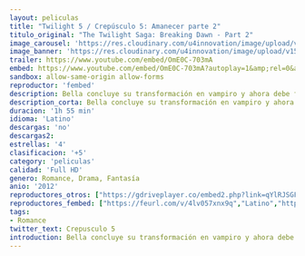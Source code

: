 ```yaml
---
layout: peliculas
title: "Twilight 5 / Crepúsculo 5: Amanecer parte 2"
titulo_original: "The Twilight Saga: Breaking Dawn - Part 2"
image_carousel: 'https://res.cloudinary.com/u4innovation/image/upload/v1565064910/crespusculo5-min_hsmvqu.jpg'
image_banner: 'https://res.cloudinary.com/u4innovation/image/upload/v1565064914/crepusculo-1-min_outol1.jpg'
trailer: https://www.youtube.com/embed/OmE0C-703mA
embed: https://www.youtube.com/embed/OmE0C-703mA?autoplay=1&amp;rel=0&amp;hd=1&border=0&wmode=opaque&enablejsapi=1&modestbranding=1&controls=1&showinfo=0
sandbox: allow-same-origin allow-forms
reproductor: 'fembed'
description: Bella concluye su transformación en vampiro y ahora debe familiarizarse con su nueva condición. Con el nacimiento de Renesmee, la familia Cullen deberá protegerse ante la amenaza de los Volturi ya que existe una ley para los vampiros que prohíbe a todos los clanes convertir a niños, pues son difíciles de controlar y pueden generar auténticas masacres que pongan en peligro la secreta existencia de los vampiros... Segunda parte de la adaptación de "Amanecer" que supone la quinta entrega de la franquicia cinematográfica Crepúsculo, basada en las novelas de Stephenie Meyer.
description_corta: Bella concluye su transformación en vampiro y ahora debe familiarizarse con su nueva condición. Con el nacimiento de Renesmee, la familia Cullen deberá protegerse ante la amenaza de los Volturi ya que existe una ley para los vampiros que prohíbe a todos los clanes convertir a...
duracion: '1h 55 min'
idioma: 'Latino'
descargas: 'no'
descargas2:
estrellas: '4'
clasificacion: '+5'
category: 'peliculas'
calidad: 'Full HD'
genero: Romance, Drama, Fantasía
anio: '2012'
reproductores_otros: ["https://gdriveplayer.co/embed2.php?link=qYlRJSGFz2wUcA%252FGsEbmRQOj0GTn2Om37nw1NvaxwUosbTm6S%252FzPPXAmIhSYbzeXJaWYLzFMvXarbVh%252FZFibRx2PB1UdS4fAOKd6g21waxy2VFY95z%252FASb8M%252F0WvUO9ylc7lsqNxQW1lfeX6EirA9w71nOBq6aIXi%252BL6wRNCvJ6WJBpDZ%252F5yUVmvb5sxROzp8N9XpKhK2Gr91rixVgLjD30k1GwV5Nwdcb5rc0ff%252BbsNoY0SZXjTjIA4ywM0Kjfu4%253D","Latino","https://www.zembed.to/public/dist/asteroid.html?id=e3fd6d5e610d84f47d2b30fda6e3e941&title=The%20Twilight%20Saga:%20Breaking%20Dawn%20-%20Part%202","Latino","https://granpelis.tv/jwplayer/?source=https%3A%2F%2Fstorage.googleapis.com%2Fcobalt-alliance-232913.appspot.com%2F6060558%2FdHQ3NGtmNHBiOU02TGRyMVFOMVY3QT09.mp4&id=443&type=mp4","Latino","https://granpelis.tv/jwplayer/?source=https%3A%2F%2Fcontent-na.drive.amazonaws.com%2Fcdproxy%2Fshare%2F5bjoDkuGpImpBdyooJ6CUBqIwp7UqMnWKE7NbRSHXzd%2Fnodes%2FBh0pU_taQBS4g6dHUKUNjA%3Fnonce%3DTnqrksvwWuUa4FggUS4C72EtjQ1zPJ0mLSB4IDuQFAs8fN1GAmp_j3KsRy1rwzEd&id=443&type=mp4","Latino"]
reproductores_fembed: ["https://feurl.com/v/4lv057xnx9q","Latino","https://sypl.xyz/v/dwvrmxrnpog","Latino","https://feurl.com/v/7q973ddqwog","Latino"]
tags:
- Romance
twitter_text: Crepusculo 5
introduction: Bella concluye su transformación en vampiro y ahora debe familiarizarse con su nueva condición. Con el nacimiento de Renesmee, la familia Cullen deberá protegerse ante la amenaza de los Volturi ya que existe una ley para los vampiros que prohíbe a todos los clanes convertir a.....
---
```



 







